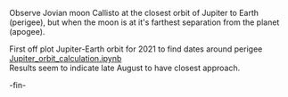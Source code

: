 Observe Jovian moon Callisto at the closest orbit of Jupiter to Earth (perigee), but when the moon is
at it's farthest separation from the planet (apogee).

First off plot Jupiter-Earth orbit for 2021 to find dates around perigee    
[Jupiter_orbit_calculation.ipynb](https://github.com/rubyvanrooyen/observation_planning/blob/main/callisto/Jupiter_orbit_calculation.ipynb)    
Results seem to indicate late August to have closest approach.



-fin-
